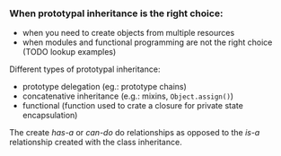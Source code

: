 
### When prototypal inheritance is the right choice:
- when you need to create objects from multiple resources
- when modules and functional programming are not the right choice (TODO lookup examples)

Different types of prototypal inheritance:
- prototype delegation (eg.: prototype chains)
- concatenative inheritance (e.g.: mixins, ```Object.assign()```)
- functional (function used to crate a closure for private state encapsulation)

The create  *has-a* or *can-do* do relationships as opposed to the *is-a* relationship created with the class inheritance.
